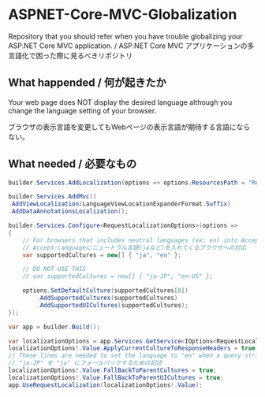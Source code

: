 # ASPNET-Core-MVC-Globalization
Repository that you should refer when you have trouble globalizing your ASP.NET Core MVC application. / ASP.NET Core MVC アプリケーションの多言語化で困った際に見るべきリポジトリ

## What happended / 何が起きたか
Your web page does NOT display the desired language although you change the language setting of your browser.

ブラウザの表示言語を変更してもWebページの表示言語が期待する言語にならない。

## What needed / 必要なもの
```cs
builder.Services.AddLocalization(options => options.ResourcesPath = "Resources");

builder.Services.AddMvc()
.AddViewLocalization(LanguageViewLocationExpanderFormat.Suffix)
.AddDataAnnotationsLocalization();

builder.Services.Configure<RequestLocalizationOptions>(options =>
{
    // For browsers that includes neutral languages (ex: en) into Accept-Language header
    // Accept-Languageにニュートラル言語(jaなど)を入れてくるブラウザへの対応
    var supportedCultures = new[] { "ja", "en" };

    // DO NOT USE THIS
    // var supportedCultures = new[] { "ja-JP", "en-US" };

    options.SetDefaultCulture(supportedCultures[0])
        .AddSupportedCultures(supportedCultures)
        .AddSupportedUICultures(supportedCultures);
});

var app = builder.Build();

var localizationOptions = app.Services.GetService<IOptions<RequestLocalizationOptions>>();
localizationOptions!.Value.ApplyCurrentCultureToResponseHeaders = true;
// These lines are needed to set the language to "en" when a query string with "/?culture=en-US" is passed to the page
// "ja-JP" を "ja" にフォールバックするための記述
localizationOptions!.Value.FallBackToParentCultures = true;
localizationOptions!.Value.FallBackToParentUICultures = true;
app.UseRequestLocalization(localizationOptions!.Value);
```
